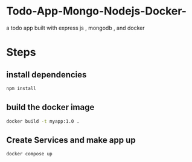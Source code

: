 # Todo-App-Mongo-Nodejs-Docker-
a todo app built with express js , mongodb , and docker

# Steps
## install dependencies
```bash
npm install
```

## build the docker image
```bash
docker build -t myapp:1.0 .
```
## Create Services and make app up
```bash
docker compose up
```
